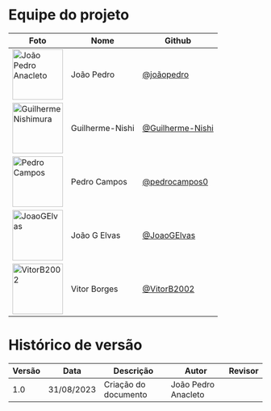# Equipe do projeto

| Foto                                                                                                   | Nome                      | Github                                                      |
| ------------------------------------------------------------------------------------------------------ | ------------------------- | ----------------------------------------------------------- |
| <img src="https://avatars.githubusercontent.com/u/56097889?v=4" alt="João Pedro Anacleto" width="100"> | João Pedro                | [@joãopedro](https://github.com/jpanacleto2)                |
| <img src="https://avatars.githubusercontent.com/u/78215376?v=4" alt="Guilherme Nishimura" width="100">      | Guilherme-Nishi           | [@Guilherme-Nishi ](https://github.com/Guilherme-Nishi)          |
| <img src="https://avatars.githubusercontent.com/u/70171375?v=4" alt="Pedro Campos" width="100">             | Pedro Campos                   | [@pedrocampos0](https://github.com/pedrocampos0)                     |
| <img src="https://avatars.githubusercontent.com/u/71887485?v=4" alt="JoaoGElvas" width="100">          | João G Elvas              | [@JoaoGElvas](https://github.com/JoaoGElvas)                |
| <img src="https://avatars.githubusercontent.com/u/78763082?v=4" alt="VitorB2002" width="100">         | Vitor Borges      | [@VitorB2002](https://github.com/VitorB2002)                  |


# Histórico de versão

| Versão | Data       | Descrição            | Autor              | Revisor             |
| ------ | ---------- | -------------------- | ------------------ | ------------------- |
| 1.0    | 31/08/2023 | Criação do documento | João Pedro Anacleto |  |